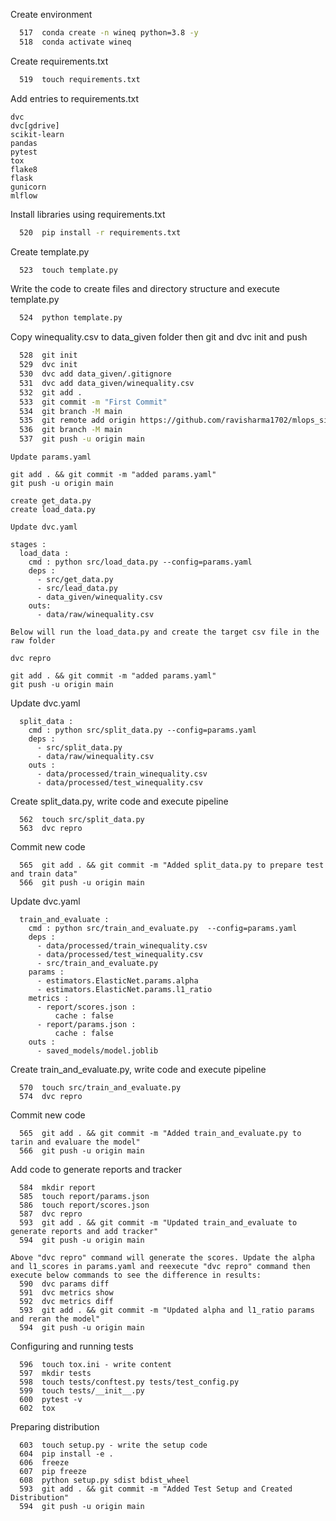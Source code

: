 Create environment

```bash
  517  conda create -n wineq python=3.8 -y
  518  conda activate wineq
```

Create requirements.txt

```bash
  519  touch requirements.txt
```

Add entries to requirements.txt
```
dvc
dvc[gdrive]
scikit-learn
pandas
pytest
tox
flake8
flask
gunicorn
mlflow
```

Install libraries using requirements.txt

```bash
  520  pip install -r requirements.txt
```

Create template.py

```bash
  523  touch template.py
```

Write the code to create files and directory structure and execute template.py

```bash
  524  python template.py
```

Copy winequality.csv to data_given folder then git and dvc init and push

```bash
  528  git init
  529  dvc init
  530  dvc add data_given/.gitignore
  531  dvc add data_given/winequality.csv
  532  git add .
  533  git commit -m "First Commit"
  534  git branch -M main
  535  git remote add origin https://github.com/ravisharma1702/mlops_simple_demo.git
  536  git branch -M main
  537  git push -u origin main
```

```
Update params.yaml

git add . && git commit -m "added params.yaml"
git push -u origin main
```

```
create get_data.py
create load_data.py
```

```
Update dvc.yaml

stages :
  load_data :
    cmd : python src/load_data.py --config=params.yaml
    deps :
      - src/get_data.py
      - src/lead_data.py
      - data_given/winequality.csv
    outs:
      - data/raw/winequality.csv
```

```
Below will run the load_data.py and create the target csv file in the raw folder

dvc repro

git add . && git commit -m "added params.yaml"
git push -u origin main
```

Update dvc.yaml

```
  split_data :
    cmd : python src/split_data.py --config=params.yaml
    deps :
      - src/split_data.py
      - data/raw/winequality.csv
    outs :
      - data/processed/train_winequality.csv
      - data/processed/test_winequality.csv
```

Create split_data.py, write code and execute pipeline
```
  562  touch src/split_data.py
  563  dvc repro
```

Commit new code
```
  565  git add . && git commit -m "Added split_data.py to prepare test and train data"
  566  git push -u origin main
```

Update dvc.yaml
```
  train_and_evaluate :
    cmd : python src/train_and_evaluate.py  --config=params.yaml
    deps :
      - data/processed/train_winequality.csv
      - data/processed/test_winequality.csv
      - src/train_and_evaluate.py
    params :
      - estimators.ElasticNet.params.alpha
      - estimators.ElasticNet.params.l1_ratio
    metrics :
      - report/scores.json :
          cache : false
      - report/params.json :
          cache : false
    outs :
      - saved_models/model.joblib
```

Create train_and_evaluate.py, write code and execute pipeline
```
  570  touch src/train_and_evaluate.py
  574  dvc repro
```

Commit new code
```
  565  git add . && git commit -m "Added train_and_evaluate.py to tarin and evaluare the model"
  566  git push -u origin main
```

Add code to generate reports and tracker
```
  584  mkdir report
  585  touch report/params.json
  586  touch report/scores.json
  587  dvc repro
  593  git add . && git commit -m "Updated train_and_evaluate to generate reports and add tracker"
  594  git push -u origin main

Above "dvc repro" command will generate the scores. Update the alpha and l1_scores in params.yaml and reexecute "dvc repro" command then execute below commands to see the difference in results:
  590  dvc params diff
  591  dvc metrics show
  592  dvc metrics diff
  593  git add . && git commit -m "Updated alpha and l1_ratio params and reran the model"
  594  git push -u origin main
```

Configuring and running tests
```
  596  touch tox.ini - write content
  597  mkdir tests
  598  touch tests/conftest.py tests/test_config.py
  599  touch tests/__init__.py
  600  pytest -v
  602  tox
```

Preparing distribution
```
  603  touch setup.py - write the setup code
  604  pip install -e .
  606  freeze
  607  pip freeze
  608  python setup.py sdist bdist_wheel
  593  git add . && git commit -m "Added Test Setup and Created Distribution"
  594  git push -u origin main
```